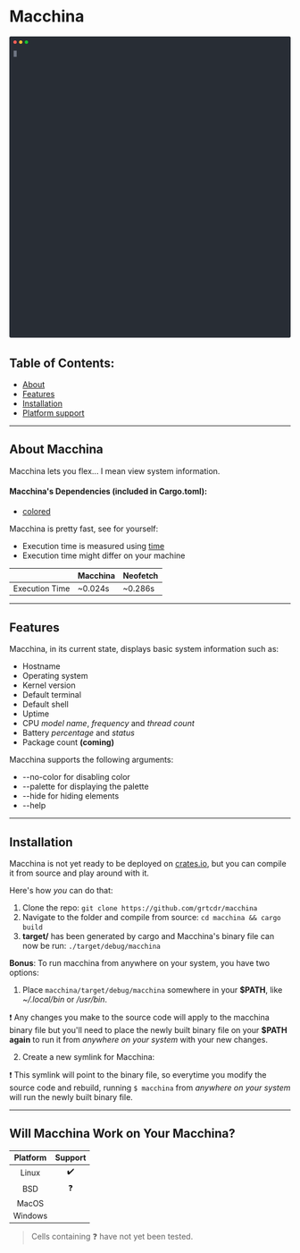 # Macchina

<p align="center">
  <img src="demo.svg"/>
</p>

## Table of Contents:
- [About](#about)
- [Features](#features)
- [Installation](#install)
- [Platform support](#platform-support)

---

## About Macchina <a name="about"></a>
Macchina lets you flex... I mean view system information.

#### Macchina's Dependencies (included in Cargo.toml):
- [colored](https://crates.io/crates/colored)

Macchina is pretty fast, see for yourself:

- Execution time is measured using [time](https://www.gnu.org/software/time/)
- Execution time might differ on your machine

|                   | Macchina      | Neofetch   |
| ----------------- | -----------   | ---------- |
| Execution Time    | ~0.024s       | ~0.286s    |

---

## Features <a name="features"></a>
Macchina, in its current state, displays basic system information such as:
- Hostname
- Operating system
- Kernel version
- Default terminal
- Default shell
- Uptime
- CPU _model name_, _frequency_ and _thread count_
- Battery _percentage_ and _status_
- Package count __(coming)__

Macchina supports the following arguments:
- --no-color for disabling color
- --palette for displaying the palette
- --hide for hiding elements
- --help

---

## Installation <a name="install"></a>

Macchina is not yet ready to be deployed on [crates.io](https://crates.io/), but you can compile it from source and play around with it.

Here's how _you_ can do that:

1. Clone the repo: `git clone https://github.com/grtcdr/macchina`
2. Navigate to the folder and compile from source: `cd macchina && cargo build`
3. __target/__ has been generated by cargo and Macchina's binary file can now be run: `./target/debug/macchina`

__Bonus__: To run macchina from anywhere on your system, you have two options:

1. Place `macchina/target/debug/macchina` somewhere in your __$PATH__, like _~/.local/bin_ or _/usr/bin_.

:heavy_exclamation_mark: Any changes you make to the source code will apply to the macchina binary file but you'll need to place the newly built binary file on your __$PATH__ __again__ to run it from _anywhere on your system_ with your new changes.

2. Create a new symlink for Macchina:

:heavy_exclamation_mark: This symlink will point to the binary file, so everytime you modify the source code and rebuild, running `$ macchina` from _anywhere on your system_ will run the newly built binary file.

---

## Will Macchina Work on Your Macchina? <a name="platform-support"></a>

|  Platform     |      Support       |
| :-:           |        :-:         |
| Linux         | :heavy_check_mark: |
| BSD           |     :question:     |
| MacOS         |                    |
| Windows       |                    |

> Cells containing :question: have not yet been tested.
